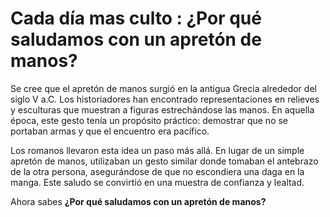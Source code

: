 # Cada día mas culto : ¿Por qué saludamos con un apretón de manos?

Se cree que el apretón de manos surgió en la antigua Grecia alrededor del siglo V a.C. Los historiadores han encontrado representaciones en relieves y esculturas que muestran a figuras estrechándose las manos. En aquella época, este gesto tenía un propósito práctico: demostrar que no se portaban armas y que el encuentro era pacífico.

Los romanos llevaron esta idea un paso más allá. En lugar de un simple apretón de manos, utilizaban un gesto similar donde tomaban el antebrazo de la otra persona, asegurándose de que no escondiera una daga en la manga. Este saludo se convirtió en una muestra de confianza y lealtad.

Ahora sabes **¿Por qué saludamos con un apretón de manos?**
